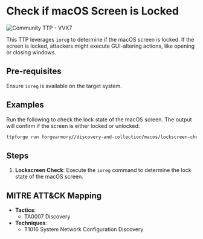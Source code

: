 # Check if macOS Screen is Locked

![Community TTP - VVX7](https://img.shields.io/badge/Community_TTP-green)

This TTP leverages `ioreg` to determine if the macOS screen is locked.
If the screen is locked, attackers might execute GUI-altering actions,
like opening or closing windows.

## Pre-requisites

Ensure `ioreg` is available on the target system.

## Examples

Run the following to check the lock state of the macOS screen. The output
will confirm if the screen is either locked or unlocked:

```bash
ttpforge run forgearmory//discovery-and-collection/macos/lockscreen-check/lockscreen-check.yaml
```

## Steps

1. **Lockscreen Check**: Execute the `ioreg` command to determine
   the lock state of the macOS screen.

## MITRE ATT&CK Mapping

- **Tactics**:
  - TA0007 Discovery
- **Techniques**:
  - T1016 System Network Configuration Discovery

